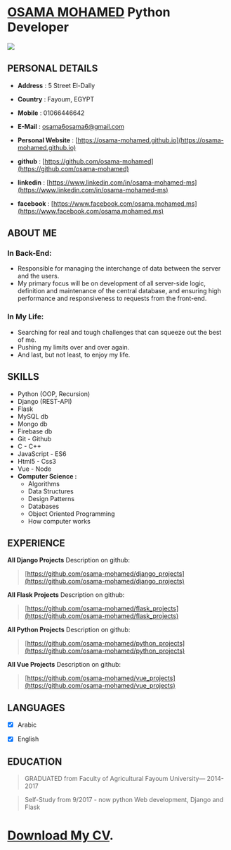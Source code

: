 # [OSAMA MOHAMED](https://osama-mohamed.github.io) Python Developer

![](https://avatars0.githubusercontent.com/u/33071700)

## PERSONAL DETAILS

* **Address** : 5 Street El-Dally

* **Country** : Fayoum, EGYPT

* **Mobile** : 01066446642

* **E-Mail** : osama6osama6@gmail.com

* **Personal Website** : [https://osama-mohamed.github.io](https://osama-mohamed.github.io)

* **github** : [https://github.com/osama-mohamed](https://github.com/osama-mohamed)

* **linkedin** : [https://www.linkedin.com/in/osama-mohamed-ms](https://www.linkedin.com/in/osama-mohamed-ms)

* **facebook** : [https://www.facebook.com/osama.mohamed.ms](https://www.facebook.com/osama.mohamed.ms)



## ABOUT ME


### In Back-End:

* Responsible for managing the interchange of data between the server and the users.
* My primary focus will be on development of all server-side logic, definition and maintenance of the central database, and ensuring high performance and responsiveness to requests from the front-end.


### In My Life:

* Searching for real and tough challenges that can squeeze out the best of me.
* Pushing my limits over and over again.
* And last, but not least, to enjoy my life.


## SKILLS

* Python (OOP, Recursion)
* Django (REST-API)
* Flask
* MySQL db
* Mongo db
* Firebase db
* Git - Github
* C - C++
* JavaScript - ES6
* Html5  - Css3
* Vue - Node
* **Computer Science :**
  * Algorithms
  * Data Structures
  * Design Patterns
  * Databases
  * Object Oriented Programming
  * How computer works


## EXPERIENCE


**All Django Projects**
Description on github:
   > [https://github.com/osama-mohamed/django_projects](https://github.com/osama-mohamed/django_projects)


**All Flask Projects**
Description on github:
   > [https://github.com/osama-mohamed/flask_projects](https://github.com/osama-mohamed/flask_projects)


**All Python Projects**
Description on github:
   > [https://github.com/osama-mohamed/python_projects](https://github.com/osama-mohamed/python_projects)


**All Vue Projects**
Description on github:
   > [https://github.com/osama-mohamed/vue_projects](https://github.com/osama-mohamed/vue_projects)



## LANGUAGES

- [x] Arabic
- [x] English



## EDUCATION

> GRADUATED from Faculty of Agricultural Fayoum University— 2014-2017

> Self-Study from  9/2017 - now python Web development, Django and Flask


# [Download My CV](https://github.com/osama-mohamed/osama-mohamed.github.io/raw/master/OSAMA-MOHAMED.pdf).
